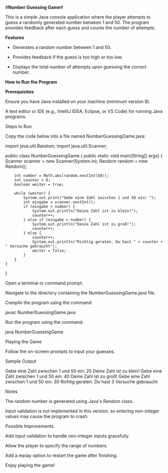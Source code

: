 #**Number Guessing Game**#

This is a simple Java console application where the player attempts to guess a randomly generated number between 1 and 50. The program provides feedback after each guess and counts the number of attempts.

**Features**

- Generates a random number between 1 and 50.

- Provides feedback if the guess is too high or too low.

- Displays the total number of attempts upon guessing the correct number.

**How to Run the Program**

**Prerequisites**

Ensure you have Java installed on your machine (minimum version 8).

A text editor or IDE (e.g., IntelliJ IDEA, Eclipse, or VS Code) for running Java programs.

Steps to Run

Copy the code below into a file named NumberGuessingGame.java:

import java.util.Random;
import java.util.Scanner;

public class NumberGuessingGame {
    public static void main(String[] args) {
        Scanner scanner = new Scanner(System.in);
        Random random = new Random();

        int number = Math.abs(random.nextInt(50));
        int counter = 0;
        boolean weiter = true;

        while (weiter) {
            System.out.print("Gebe eine Zahl zwischen 1 und 50 ein: ");
            int eingabe = scanner.nextInt();
            if (eingabe < number) {
                System.out.println("Deine Zahl ist zu klein!");
                counter++;
            } else if (eingabe > number) {
                System.out.println("Deine Zahl ist zu groß!");
                counter++;
            } else {
                counter++;
                System.out.println("Richtig geraten. Du hast " + counter + " Versuche gebraucht");
                weiter = false;
            }
        }
    }
}

Open a terminal or command prompt.

Navigate to the directory containing the NumberGuessingGame.java file.

Compile the program using the command:

javac NumberGuessingGame.java

Run the program using the command:

java NumberGuessingGame

Playing the Game

Follow the on-screen prompts to input your guesses.

Sample Output

Gebe eine Zahl zwischen 1 und 50 ein: 25
Deine Zahl ist zu klein!
Gebe eine Zahl zwischen 1 und 50 ein: 40
Deine Zahl ist zu groß!
Gebe eine Zahl zwischen 1 und 50 ein: 30
Richtig geraten. Du hast 3 Versuche gebraucht

Notes

The random number is generated using Java's Random class.

Input validation is not implemented in this version, so entering non-integer values may cause the program to crash.

Possible Improvements

Add input validation to handle non-integer inputs gracefully.

Allow the player to specify the range of numbers.

Add a replay option to restart the game after finishing.

Enjoy playing the game!
